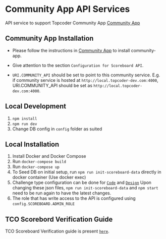 # Community App API Services

API service to support Topcoder Community App [Community App](https://github.com/topcoder-platform/community-app)

## Community App Installation

- Please follow the instructions in [Community App](https://github.com/topcoder-platform/community-app) to install community-app.

- Give attention to the section `Configuration for Scoreboard API`.

- `URI.COMMUNITY_API` should be set to point to this community service. E.g. if community service is hosted at `http://local.topcoder-dev.com:4000`, URI.COMMUNITY_API should be set as `http://local.topcoder-dev.com:4000`.

## Local Development

1. `npm install`
2. `npm run dev`
3. Change DB config in `config` folder as suited

## Local Installation

1. Install Docker and Docker Compose
2. Run `docker-compose build`
3. Run `docker-compose up`
4. To Seed DB on initial setup, run `npm run init-scoreboard-data` directly in docker container (Use docker exec)
5. Challenge type configuration can be done for [`Code`](config/tco/submissionCodeFields.json) and [`Design`](config/tco/submissionDesignFields.json)
Upon changing these json files, `npm run init-scoreboard-data` and  `npm start` need to be run again to have the latest changes.
6. The role that has write access to the API is configured using `config.SCOREBOARD.ADMIN_ROLE`

## TCO Scorebord Verification Guide

TCO Scoreboard Verification guide is present [`here`](docs/scoreboard/readme.md).
